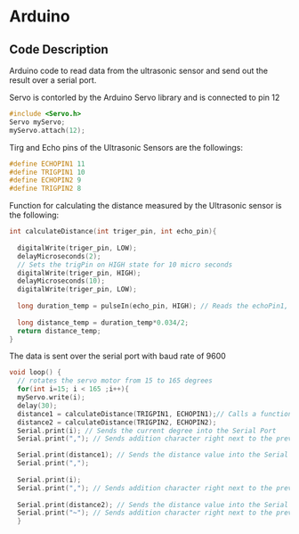 # Arduino
## Code Description
Arduino code to read data from the ultrasonic sensor and send out the result over a serial port.

Servo is contorled by the Arduino Servo library and is connected to pin 12
```C
#include <Servo.h>
Servo myServo;
myServo.attach(12);
```

Tirg and Echo pins of the Ultrasonic Sensors are the followings: 
```C
#define ECHOPIN1 11
#define TRIGPIN1 10
#define ECHOPIN2 9
#define TRIGPIN2 8
```

Function for calculating the distance measured by the Ultrasonic sensor is the following:
```C
int calculateDistance(int triger_pin, int echo_pin){ 
  
  digitalWrite(triger_pin, LOW); 
  delayMicroseconds(2);
  // Sets the trigPin on HIGH state for 10 micro seconds
  digitalWrite(triger_pin, HIGH); 
  delayMicroseconds(10);
  digitalWrite(triger_pin, LOW);
  
  long duration_temp = pulseIn(echo_pin, HIGH); // Reads the echoPin1, returns the sound wave travel time in microseconds
  
  long distance_temp = duration_temp*0.034/2;
  return distance_temp;
}
```

The data is sent over the serial port with baud rate of 9600
```C
void loop() {
  // rotates the servo motor from 15 to 165 degrees
  for(int i=15; i < 165 ;i++){  
  myServo.write(i);
  delay(30);
  distance1 = calculateDistance(TRIGPIN1, ECHOPIN1);// Calls a function for calculating the distance measured by the Ultrasonic sensor for each degree
  distance2 = calculateDistance(TRIGPIN2, ECHOPIN2);
  Serial.print(i); // Sends the current degree into the Serial Port
  Serial.print(","); // Sends addition character right next to the previous value needed later in the Processing IDE for indexing

  Serial.print(distance1); // Sends the distance value into the Serial Port
  Serial.print(",");
  
  Serial.print(i);
  Serial.print(","); // Sends addition character right next to the previous value needed later in the Processing IDE for indexing
  
  Serial.print(distance2); // Sends the distance value into the Serial Port
  Serial.print("~"); // Sends addition character right next to the previous value needed later in the Processing IDE for indexing
  }
```